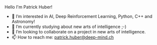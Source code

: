 Hello I'm Patrick Huber! 
- 👀 I’m interested in AI, Deep Reinforcement Learning, Python, C++ and Astronomy!
- 🌱 I’m currently studying about new arts of intelligence ;-) 
- 💞️ I’m looking to collaborate on a project in new arts of intelligence.
- 📫 How to reach me: patrick.huber@deep-mind.ch

<!---
patrickhuber555/patrickhuber555 is a ✨ special ✨ repository because its `README.md` (this file) appears on your GitHub profile.
You can click the Preview link to take a look at your changes.
--->

